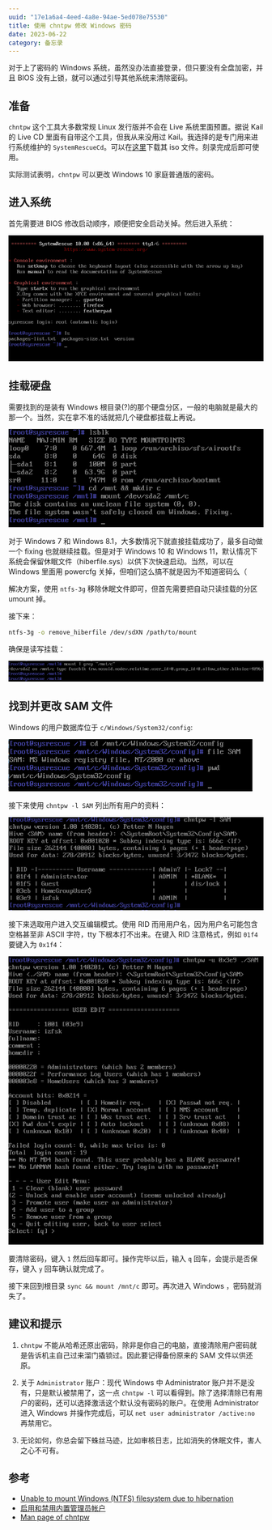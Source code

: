 ```yaml
---
uuid: "17e1a6a4-4eed-4a8e-94ae-5ed078e75530"
title: 使用 chntpw 修改 Windows 密码
date: 2023-06-22
category: 备忘录
---
```


对于上了密码的 Windows 系统，虽然没办法直接登录，但只要没有全盘加密，并且 BIOS 没有上锁，就可以通过引导其他系统来清除密码。

## 准备

`chntpw` 这个工具大多数常规 Linux 发行版并不会在 Live 系统里面预置。据说 Kail 的 Live CD 里面有自带这个工具，但我从来没用过 Kail。我选择的是专门用来进行系统维护的 `SystemRescueCd`。可以在[这里](https://www.system-rescue.org/Download/)下载其 iso 文件。刻录完成后即可使用。

实际测试表明，`chntpw` 可以更改 Windows 10 家庭普通版的密码。

## 进入系统

首先需要进 BIOS 修改启动顺序，顺便把安全启动关掉。然后进入系统：

![成功进入系统](./assets/1.png)

## 挂载硬盘

需要找到的是装有 Windows 根目录(?)的那个硬盘分区，一般的电脑就是最大的那一个。当然，实在拿不准的话就把几个硬盘都挂载上再说。

![正常情况](./assets/2.png)

对于 Windows 7 和 Windows 8.1，大多数情况下就直接挂载成功了，最多自动做一个 fixing 也就继续挂载。但是对于 Windows 10 和 Windows 11，默认情况下系统会保留休眠文件（hiberfile.sys）以供下次快速启动。当然，可以在 Windows 里面用 powercfg 关掉，但咱们这么搞不就是因为不知道密码么（

解决方案，使用 `ntfs-3g` 移除休眠文件即可，但首先需要把自动只读挂载的分区 umount 掉。

接下来：

```sh
ntfs-3g -o remove_hiberfile /dev/sdXN /path/to/mount
```

确保是读写挂载：

![rw挂载](./assets/3.webp)

## 找到并更改 SAM 文件

Windows 的用户数据库位于 `c/Windows/System32/config`:

![SAM文件](./assets/4.png)

接下来使用 `chntpw -l SAM` 列出所有用户的资料：

![列出用户](./assets/6.png)

接下来选取用户进入交互编辑模式。使用 RID 而用用户名，因为用户名可能包含空格甚至非 ASCII 字符，tty 下根本打不出来。在键入 RID 注意格式，例如 `01f4` 要键入为 `0x1f4`：

![编辑模式](./assets/edit.png)

要清除密码，键入 `1` 然后回车即可。操作完毕以后，输入 `q` 回车，会提示是否保存，键入 `y` 回车确认就完成了。

接下来回到根目录 `sync && mount /mnt/c` 即可。再次进入 Windows ，密码就消失了。

## 建议和提示

1. `chntpw` 不能从哈希还原出密码，除非是你自己的电脑，直接清除用户密码就是告诉机主自己过来溜门撬锁过。因此要记得备份原来的 SAM 文件以供还原。

2. 关于 `Administrator` 账户：现代 Windows 中 Administrator 账户并不是没有，只是默认被禁用了，这一点 `chntpw -l` 可以看得到。除了选择清除已有用户的密码，还可以选择激活这个默认没有密码的账户。在使用 Administrator 进入 Windows 并操作完成后，可以 `net user administrator /active:no` 再禁用它。

3. 无论如何，你总会留下蛛丝马迹，比如审核日志，比如消失的休眠文件，害人之心不可有。

## 参考

- [Unable to mount Windows (NTFS) filesystem due to hibernation](https://askubuntu.com/questions/145902/unable-to-mount-windows-ntfs-filesystem-due-to-hibernation)
- [启用和禁用内置管理员帐户](https://learn.microsoft.com/zh-cn/windows-hardware/manufacture/desktop/enable-and-disable-the-built-in-administrator-account)
- [Man page of chntpw](https://manpages.debian.org/bookworm/chntpw/chntpw.8.en.html)
